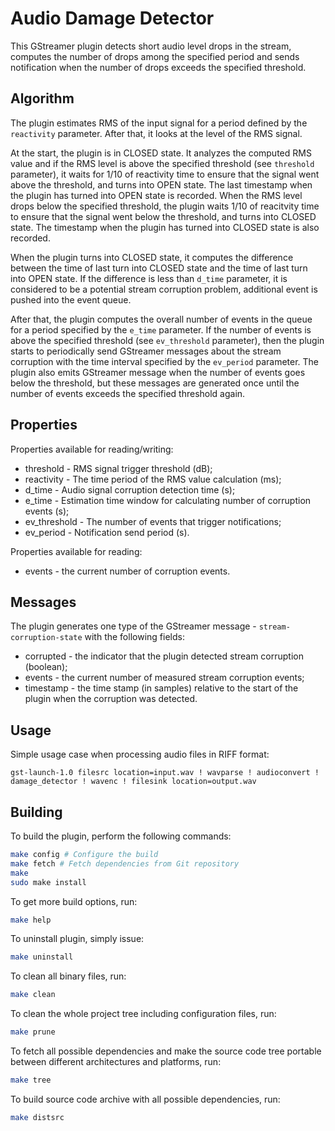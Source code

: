 # Audio Damage Detector

This GStreamer plugin detects short audio level drops in the stream, computes the number of drops among the
specified period and sends notification when the number of drops exceeds the specified threshold.

## Algorithm

The plugin estimates RMS of the input signal for a period defined by the `reactivity` parameter.
After that, it looks at the level of the RMS signal.

At the start, the plugin is in CLOSED state. It analyzes the computed RMS value and if the RMS level
is above the specified threshold (see `threshold` parameter), it waits for 1/10 of reactivity time to
ensure that the signal went above the threshold, and turns into OPEN state. The last timestamp when the
plugin has turned into OPEN state is recorded. When the RMS level drops below the specified threshold,
the plugin waits 1/10 of reacitvity time to ensure that the signal went below the threshold, and turns
into CLOSED state. The timestamp when the plugin has turned into CLOSED state is also recorded.

When the plugin turns into CLOSED state, it computes the difference between the time of last turn into
CLOSED state and the time of last turn into OPEN state. If the difference is less than `d_time` parameter,
it is considered to be a potential stream corruption problem, additional event is pushed into the event
queue.

After that, the plugin computes the overall number of events in the queue for a period specified by the
`e_time` parameter. If the number of events is above the specified threshold (see `ev_threshold`
parameter), then the plugin starts to periodically send GStreamer messages about the stream corruption
with the time interval specified by the `ev_period` parameter. The plugin also emits GStreamer message
when the number of events goes below the threshold, but these messages are generated once until
the number of events exceeds the specified threshold again.

## Properties

Properties available for reading/writing:

* threshold - RMS signal trigger threshold (dB);
* reactivity - The time period of the RMS value calculation (ms);
* d_time - Audio signal corruption detection time (s);
* e_time - Estimation time window for calculating number of corruption events (s);
* ev_threshold - The number of events that trigger notifications;
* ev_period - Notification send period (s).

Properties available for reading:
* events - the current number of corruption events.

## Messages

The plugin generates one type of the GStreamer message - `stream-corruption-state` with the following
fields:
  * corrupted - the indicator that the plugin detected stream corruption (boolean);
  * events - the current number of measured stream corruption events;
  * timestamp - the time stamp (in samples) relative to the start of the plugin when the corruption was detected.

## Usage

Simple usage case when processing audio files in RIFF format:

```
gst-launch-1.0 filesrc location=input.wav ! wavparse ! audioconvert ! damage_detector ! wavenc ! filesink location=output.wav
```

## Building

To build the plugin, perform the following commands:

```bash
make config # Configure the build
make fetch # Fetch dependencies from Git repository
make
sudo make install
```

To get more build options, run:

```bash
make help
```

To uninstall plugin, simply issue:

```bash
make uninstall
```

To clean all binary files, run:

```bash
make clean
```

To clean the whole project tree including configuration files, run:

```bash
make prune
```

To fetch all possible dependencies and make the source code tree portable between
different architectures and platforms, run:

```bash
make tree
```

To build source code archive with all possible dependencies, run:

```bash
make distsrc
```


